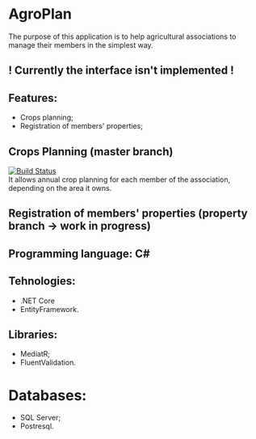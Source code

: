   # AgroPlan

  The purpose of this application is to help agricultural associations to manage their members in the simplest way.
  
  ## ! Currently the interface isn't implemented !
  
  ## Features:
  - Crops planning;
  - Registration of members' properties;
  
  ## Crops Planning (master branch)
  [![Build Status](https://dev.azure.com/tatuflorin96/AgroPlan/_apis/build/status/AgroPlan%20-%20CI?branchName=master)](https://dev.azure.com/tatuflorin96/AgroPlan/_build/latest?definitionId=8&branchName=master)</br>
  It allows annual crop planning for each member of the association, depending on the area it owns.
  
  ## Registration of members' properties (property branch -> work in progress)
  
  ## Programming language: C#
  ## Tehnologies:
  - .NET Core
  - EntityFramework.
  
 ## Libraries:
 - MediatR;
 - FluentValidation.
 
 # Databases:
 - SQL Server;
 - Postresql.
  
  
